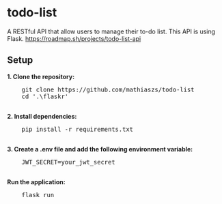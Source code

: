 # todo-list
A RESTful API that allow users to manage their to-do list.
This API is using Flask.
https://roadmap.sh/projects/todo-list-api

<h2>Setup</h2>

<b>1. Clone the repository:</b>
<div class="highlight highlight-source-shell notranslate position-relative overflow-auto" dir="auto">
  <pre>
    git clone https://github.com/mathiaszs/todo-list
    <span class="pl-c1">cd '.\flaskr'</span>
  </pre>
</div>

<b>2. Install dependencies:</b>
<div class="highlight highlight-source-shell notranslate position-relative overflow-auto" dir="auto">
  <pre>
    pip install -r requirements.txt
  </pre>
</div>

<b>3. Create a .env file and add the following environment variable:</b>
<div class="highlight highlight-source-shell notranslate position-relative overflow-auto" dir="auto">
  <pre>
    JWT_SECRET=your_jwt_secret
  </pre>
</div>

<b>Run the application:</b>
<div class="highlight highlight-source-shell notranslate position-relative overflow-auto" dir="auto">
  <pre>
    flask run
  </pre>
</div>
